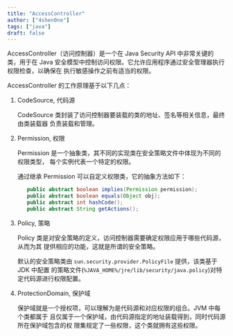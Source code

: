 ```yaml
---
title: "AccessController"
author: ["4shen0ne"]
tags: ["java"]
draft: false
---
```


AccessController（访问控制器）是一个在 Java Security API 中非常关键的类，用于在
Java 安全模型中控制访问权限。它允许应用程序通过安全管理器执行权限检查，以确保在
执行敏感操作之前有适当的权限。

AccessController 的工作原理基于以下几点：

1.  CodeSource, 代码源

    CodeSource 类封装了访问控制器要装载的类的地址、签名等相关信息，最终由类装载器
    负责装载和管理。

2.  Permission, 权限

    Permission 是一个抽象类，其不同的实现类在安全策略文件中体现为不同的权限类型，
    每个实例代表一个特定的权限。

    通过继承 Permission 可以自定义权限类，它的抽象方法如下：
    ```java
       public abstract boolean implies(Permission permission);
       public abstract boolean equals(Object obj);
       public abstract int hashCode();
       public abstract String getActions();
    ```

3.  Policy, 策略

    Policy 类是对安全策略的定义，访问控制器需要确定权限应用于哪些代码源，从而为其
    提供相应的功能，这就是所谓的安全策略。

    默认的安全策略类由 `sun.security.provider.PolicyFile` 提供，该类基于 JDK 中配置
    的策略文件(`%JAVA_HOME%/jre/lib/security/java.policy`)对特定代码源进行权限配置。

4.  ProtectionDomain, 保护域

    保护域就是一个授权项，可以理解为是代码源和对应权限的组合。JVM 中每个类都属于
    且仅属于一个保护域，由代码源指定的地址装载得到，同时代码源所在保护域包含的权
    限集规定了一些权限，这个类就拥有这些权限。
